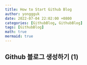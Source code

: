 ```yaml
---
title: How to Start Github Blog
author: yonggguk
date: 2022-07-04 22:02:00 +0800
categories: [GithubBlog, GithubBlog]
tags: [GithubBlog]
math: true
mermaid: true
---
```


## Github 블로그 생성하기 (1)